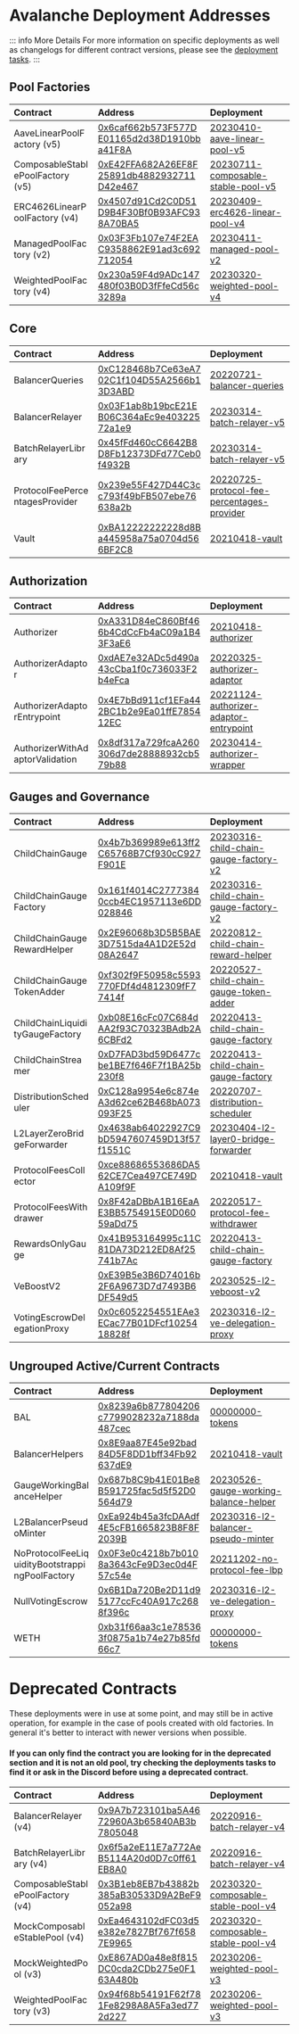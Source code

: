 

# Avalanche Deployment Addresses

::: info More Details
For more information on specific deployments as well as changelogs for different contract versions, please see the [deployment tasks](https://github.com/balancer/balancer-deployments/tree/master/tasks).
:::

## Pool Factories

| Contract                         | Address                                                                                                                     | Deployment                                                                                                                                  |
|:---------------------------------|:----------------------------------------------------------------------------------------------------------------------------|:--------------------------------------------------------------------------------------------------------------------------------------------|
| AaveLinearPoolFactory (v5)       | [0x6caf662b573F577DE01165d2d38D1910bba41F8A](https://snowtrace.io//address/0x6caf662b573F577DE01165d2d38D1910bba41F8A#code) | [20230410-aave-linear-pool-v5](https://github.com/balancer/balancer-deployments/blob/master/tasks/20230410-aave-linear-pool-v5)             |
| ComposableStablePoolFactory (v5) | [0xE42FFA682A26EF8F25891db4882932711D42e467](https://snowtrace.io//address/0xE42FFA682A26EF8F25891db4882932711D42e467#code) | [20230711-composable-stable-pool-v5](https://github.com/balancer/balancer-deployments/blob/master/tasks/20230711-composable-stable-pool-v5) |
| ERC4626LinearPoolFactory (v4)    | [0x4507d91Cd2C0D51D9B4F30Bf0B93AFC938A70BA5](https://snowtrace.io//address/0x4507d91Cd2C0D51D9B4F30Bf0B93AFC938A70BA5#code) | [20230409-erc4626-linear-pool-v4](https://github.com/balancer/balancer-deployments/blob/master/tasks/20230409-erc4626-linear-pool-v4)       |
| ManagedPoolFactory (v2)          | [0x03F3Fb107e74F2EAC9358862E91ad3c692712054](https://snowtrace.io//address/0x03F3Fb107e74F2EAC9358862E91ad3c692712054#code) | [20230411-managed-pool-v2](https://github.com/balancer/balancer-deployments/blob/master/tasks/20230411-managed-pool-v2)                     |
| WeightedPoolFactory (v4)         | [0x230a59F4d9ADc147480f03B0D3fFfeCd56c3289a](https://snowtrace.io//address/0x230a59F4d9ADc147480f03B0D3fFfeCd56c3289a#code) | [20230320-weighted-pool-v4](https://github.com/balancer/balancer-deployments/blob/master/tasks/20230320-weighted-pool-v4)                   |

## Core

| Contract                       | Address                                                                                                                     | Deployment                                                                                                                                                  |
|:-------------------------------|:----------------------------------------------------------------------------------------------------------------------------|:------------------------------------------------------------------------------------------------------------------------------------------------------------|
| BalancerQueries                | [0xC128468b7Ce63eA702C1f104D55A2566b13D3ABD](https://snowtrace.io//address/0xC128468b7Ce63eA702C1f104D55A2566b13D3ABD#code) | [20220721-balancer-queries](https://github.com/balancer/balancer-deployments/blob/master/tasks/20220721-balancer-queries)                                   |
| BalancerRelayer                | [0x03F1ab8b19bcE21EB06C364aEc9e40322572a1e9](https://snowtrace.io//address/0x03F1ab8b19bcE21EB06C364aEc9e40322572a1e9#code) | [20230314-batch-relayer-v5](https://github.com/balancer/balancer-deployments/blob/master/tasks/20230314-batch-relayer-v5)                                   |
| BatchRelayerLibrary            | [0x45fFd460cC6642B8D8Fb12373DFd77Ceb0f4932B](https://snowtrace.io//address/0x45fFd460cC6642B8D8Fb12373DFd77Ceb0f4932B#code) | [20230314-batch-relayer-v5](https://github.com/balancer/balancer-deployments/blob/master/tasks/20230314-batch-relayer-v5)                                   |
| ProtocolFeePercentagesProvider | [0x239e55F427D44C3cc793f49bFB507ebe76638a2b](https://snowtrace.io//address/0x239e55F427D44C3cc793f49bFB507ebe76638a2b#code) | [20220725-protocol-fee-percentages-provider](https://github.com/balancer/balancer-deployments/blob/master/tasks/20220725-protocol-fee-percentages-provider) |
| Vault                          | [0xBA12222222228d8Ba445958a75a0704d566BF2C8](https://snowtrace.io//address/0xBA12222222228d8Ba445958a75a0704d566BF2C8#code) | [20210418-vault](https://github.com/balancer/balancer-deployments/blob/master/tasks/20210418-vault)                                                         |

## Authorization

| Contract                        | Address                                                                                                                     | Deployment                                                                                                                                          |
|:--------------------------------|:----------------------------------------------------------------------------------------------------------------------------|:----------------------------------------------------------------------------------------------------------------------------------------------------|
| Authorizer                      | [0xA331D84eC860Bf466b4CdCcFb4aC09a1B43F3aE6](https://snowtrace.io//address/0xA331D84eC860Bf466b4CdCcFb4aC09a1B43F3aE6#code) | [20210418-authorizer](https://github.com/balancer/balancer-deployments/blob/master/tasks/20210418-authorizer)                                       |
| AuthorizerAdaptor               | [0xdAE7e32ADc5d490a43cCba1f0c736033F2b4eFca](https://snowtrace.io//address/0xdAE7e32ADc5d490a43cCba1f0c736033F2b4eFca#code) | [20220325-authorizer-adaptor](https://github.com/balancer/balancer-deployments/blob/master/tasks/20220325-authorizer-adaptor)                       |
| AuthorizerAdaptorEntrypoint     | [0x4E7bBd911cf1EFa442BC1b2e9Ea01ffE785412EC](https://snowtrace.io//address/0x4E7bBd911cf1EFa442BC1b2e9Ea01ffE785412EC#code) | [20221124-authorizer-adaptor-entrypoint](https://github.com/balancer/balancer-deployments/blob/master/tasks/20221124-authorizer-adaptor-entrypoint) |
| AuthorizerWithAdaptorValidation | [0x8df317a729fcaA260306d7de28888932cb579b88](https://snowtrace.io//address/0x8df317a729fcaA260306d7de28888932cb579b88#code) | [20230414-authorizer-wrapper](https://github.com/balancer/balancer-deployments/blob/master/tasks/20230414-authorizer-wrapper)                       |

## Gauges and Governance

| Contract                        | Address                                                                                                                     | Deployment                                                                                                                                          |
|:--------------------------------|:----------------------------------------------------------------------------------------------------------------------------|:----------------------------------------------------------------------------------------------------------------------------------------------------|
| ChildChainGauge                 | [0x4b7b369989e613ff2C65768B7Cf930cC927F901E](https://snowtrace.io//address/0x4b7b369989e613ff2C65768B7Cf930cC927F901E#code) | [20230316-child-chain-gauge-factory-v2](https://github.com/balancer/balancer-deployments/blob/master/tasks/20230316-child-chain-gauge-factory-v2)   |
| ChildChainGaugeFactory          | [0x161f4014C27773840ccb4EC1957113e6DD028846](https://snowtrace.io//address/0x161f4014C27773840ccb4EC1957113e6DD028846#code) | [20230316-child-chain-gauge-factory-v2](https://github.com/balancer/balancer-deployments/blob/master/tasks/20230316-child-chain-gauge-factory-v2)   |
| ChildChainGaugeRewardHelper     | [0x2E96068b3D5B5BAE3D7515da4A1D2E52d08A2647](https://snowtrace.io//address/0x2E96068b3D5B5BAE3D7515da4A1D2E52d08A2647#code) | [20220812-child-chain-reward-helper](https://github.com/balancer/balancer-deployments/blob/master/tasks/20220812-child-chain-reward-helper)         |
| ChildChainGaugeTokenAdder       | [0xf302f9F50958c5593770FDf4d4812309fF77414f](https://snowtrace.io//address/0xf302f9F50958c5593770FDf4d4812309fF77414f#code) | [20220527-child-chain-gauge-token-adder](https://github.com/balancer/balancer-deployments/blob/master/tasks/20220527-child-chain-gauge-token-adder) |
| ChildChainLiquidityGaugeFactory | [0xb08E16cFc07C684dAA2f93C70323BAdb2A6CBFd2](https://snowtrace.io//address/0xb08E16cFc07C684dAA2f93C70323BAdb2A6CBFd2#code) | [20220413-child-chain-gauge-factory](https://github.com/balancer/balancer-deployments/blob/master/tasks/20220413-child-chain-gauge-factory)         |
| ChildChainStreamer              | [0xD7FAD3bd59D6477cbe1BE7f646F7f1BA25b230f8](https://snowtrace.io//address/0xD7FAD3bd59D6477cbe1BE7f646F7f1BA25b230f8#code) | [20220413-child-chain-gauge-factory](https://github.com/balancer/balancer-deployments/blob/master/tasks/20220413-child-chain-gauge-factory)         |
| DistributionScheduler           | [0xC128a9954e6c874eA3d62ce62B468bA073093F25](https://snowtrace.io//address/0xC128a9954e6c874eA3d62ce62B468bA073093F25#code) | [20220707-distribution-scheduler](https://github.com/balancer/balancer-deployments/blob/master/tasks/20220707-distribution-scheduler)               |
| L2LayerZeroBridgeForwarder      | [0x4638ab64022927C9bD5947607459D13f57f1551C](https://snowtrace.io//address/0x4638ab64022927C9bD5947607459D13f57f1551C#code) | [20230404-l2-layer0-bridge-forwarder](https://github.com/balancer/balancer-deployments/blob/master/tasks/20230404-l2-layer0-bridge-forwarder)       |
| ProtocolFeesCollector           | [0xce88686553686DA562CE7Cea497CE749DA109f9F](https://snowtrace.io//address/0xce88686553686DA562CE7Cea497CE749DA109f9F#code) | [20210418-vault](https://github.com/balancer/balancer-deployments/blob/master/tasks/20210418-vault)                                                 |
| ProtocolFeesWithdrawer          | [0x8F42aDBbA1B16EaAE3BB5754915E0D06059aDd75](https://snowtrace.io//address/0x8F42aDBbA1B16EaAE3BB5754915E0D06059aDd75#code) | [20220517-protocol-fee-withdrawer](https://github.com/balancer/balancer-deployments/blob/master/tasks/20220517-protocol-fee-withdrawer)             |
| RewardsOnlyGauge                | [0x41B953164995c11C81DA73D212ED8Af25741b7Ac](https://snowtrace.io//address/0x41B953164995c11C81DA73D212ED8Af25741b7Ac#code) | [20220413-child-chain-gauge-factory](https://github.com/balancer/balancer-deployments/blob/master/tasks/20220413-child-chain-gauge-factory)         |
| VeBoostV2                       | [0xE39B5e3B6D74016b2F6A9673D7d7493B6DF549d5](https://snowtrace.io//address/0xE39B5e3B6D74016b2F6A9673D7d7493B6DF549d5#code) | [20230525-l2-veboost-v2](https://github.com/balancer/balancer-deployments/blob/master/tasks/20230525-l2-veboost-v2)                                 |
| VotingEscrowDelegationProxy     | [0x0c6052254551EAe3ECac77B01DFcf1025418828f](https://snowtrace.io//address/0x0c6052254551EAe3ECac77B01DFcf1025418828f#code) | [20230316-l2-ve-delegation-proxy](https://github.com/balancer/balancer-deployments/blob/master/tasks/20230316-l2-ve-delegation-proxy)               |

## Ungrouped Active/Current Contracts
    
    
| Contract                                       | Address                                                                                                                     | Deployment                                                                                                                                        |
|:-----------------------------------------------|:----------------------------------------------------------------------------------------------------------------------------|:--------------------------------------------------------------------------------------------------------------------------------------------------|
| BAL                                            | [0x8239a6b877804206c7799028232a7188da487cec](https://snowtrace.io//address/0x8239a6b877804206c7799028232a7188da487cec#code) | [00000000-tokens](https://github.com/balancer/balancer-deployments/blob/master/tasks/00000000-tokens)                                             |
| BalancerHelpers                                | [0x8E9aa87E45e92bad84D5F8DD1bff34Fb92637dE9](https://snowtrace.io//address/0x8E9aa87E45e92bad84D5F8DD1bff34Fb92637dE9#code) | [20210418-vault](https://github.com/balancer/balancer-deployments/blob/master/tasks/20210418-vault)                                               |
| GaugeWorkingBalanceHelper                      | [0x687b8C9b41E01Be8B591725fac5d5f52D0564d79](https://snowtrace.io//address/0x687b8C9b41E01Be8B591725fac5d5f52D0564d79#code) | [20230526-gauge-working-balance-helper](https://github.com/balancer/balancer-deployments/blob/master/tasks/20230526-gauge-working-balance-helper) |
| L2BalancerPseudoMinter                         | [0xEa924b45a3fcDAAdf4E5cFB1665823B8F8F2039B](https://snowtrace.io//address/0xEa924b45a3fcDAAdf4E5cFB1665823B8F8F2039B#code) | [20230316-l2-balancer-pseudo-minter](https://github.com/balancer/balancer-deployments/blob/master/tasks/20230316-l2-balancer-pseudo-minter)       |
| NoProtocolFeeLiquidityBootstrappingPoolFactory | [0x0F3e0c4218b7b0108a3643cFe9D3ec0d4F57c54e](https://snowtrace.io//address/0x0F3e0c4218b7b0108a3643cFe9D3ec0d4F57c54e#code) | [20211202-no-protocol-fee-lbp](https://github.com/balancer/balancer-deployments/blob/master/tasks/20211202-no-protocol-fee-lbp)                   |
| NullVotingEscrow                               | [0x6B1Da720Be2D11d95177ccFc40A917c2688f396c](https://snowtrace.io//address/0x6B1Da720Be2D11d95177ccFc40A917c2688f396c#code) | [20230316-l2-ve-delegation-proxy](https://github.com/balancer/balancer-deployments/blob/master/tasks/20230316-l2-ve-delegation-proxy)             |
| WETH                                           | [0xb31f66aa3c1e785363f0875a1b74e27b85fd66c7](https://snowtrace.io//address/0xb31f66aa3c1e785363f0875a1b74e27b85fd66c7#code) | [00000000-tokens](https://github.com/balancer/balancer-deployments/blob/master/tasks/00000000-tokens)                                             |
    
    
# Deprecated Contracts

These deployments were in use at some point, and may still be in active operation, for example in the case of pools created with old factories.  In general it's better to interact with newer versions when possible.

#### If you can only find the contract you are looking for in the deprecated section and it is not an old pool, try checking the deployments tasks to find it or ask in the Discord before using a deprecated contract.

    
| Contract                         | Address                                                                                                                     | Deployment                                                                                                                                  |
|:---------------------------------|:----------------------------------------------------------------------------------------------------------------------------|:--------------------------------------------------------------------------------------------------------------------------------------------|
| BalancerRelayer (v4)             | [0x9A7b723101ba5A4672960A3b65840AB3b7805048](https://snowtrace.io//address/0x9A7b723101ba5A4672960A3b65840AB3b7805048#code) | [20220916-batch-relayer-v4](https://github.com/balancer/balancer-deployments/blob/master/tasks/20220916-batch-relayer-v4)                   |
| BatchRelayerLibrary (v4)         | [0x6f5a2eE11E7a772AeB5114A20d0D7c0ff61EB8A0](https://snowtrace.io//address/0x6f5a2eE11E7a772AeB5114A20d0D7c0ff61EB8A0#code) | [20220916-batch-relayer-v4](https://github.com/balancer/balancer-deployments/blob/master/tasks/20220916-batch-relayer-v4)                   |
| ComposableStablePoolFactory (v4) | [0x3B1eb8EB7b43882b385aB30533D9A2BeF9052a98](https://snowtrace.io//address/0x3B1eb8EB7b43882b385aB30533D9A2BeF9052a98#code) | [20230320-composable-stable-pool-v4](https://github.com/balancer/balancer-deployments/blob/master/tasks/20230320-composable-stable-pool-v4) |
| MockComposableStablePool (v4)    | [0xEa4643102dFC03d5e382e7827Bf767f6587E9965](https://snowtrace.io//address/0xEa4643102dFC03d5e382e7827Bf767f6587E9965#code) | [20230320-composable-stable-pool-v4](https://github.com/balancer/balancer-deployments/blob/master/tasks/20230320-composable-stable-pool-v4) |
| MockWeightedPool (v3)            | [0xE867AD0a48e8f815DC0cda2CDb275e0F163A480b](https://snowtrace.io//address/0xE867AD0a48e8f815DC0cda2CDb275e0F163A480b#code) | [20230206-weighted-pool-v3](https://github.com/balancer/balancer-deployments/blob/master/tasks/20230206-weighted-pool-v3)                   |
| WeightedPoolFactory (v3)         | [0x94f68b54191F62f781Fe8298A8A5Fa3ed772d227](https://snowtrace.io//address/0x94f68b54191F62f781Fe8298A8A5Fa3ed772d227#code) | [20230206-weighted-pool-v3](https://github.com/balancer/balancer-deployments/blob/master/tasks/20230206-weighted-pool-v3)                   |
    
<style scoped>
table {
    display: table;
    width: 100%;
}
table th:first-of-type, td:first-of-type {
    width: 30%;
}
table th:nth-of-type(2) {
    width: 40%;
}
td {
    max-width: 0;
    overflow: hidden;
}
</style>

